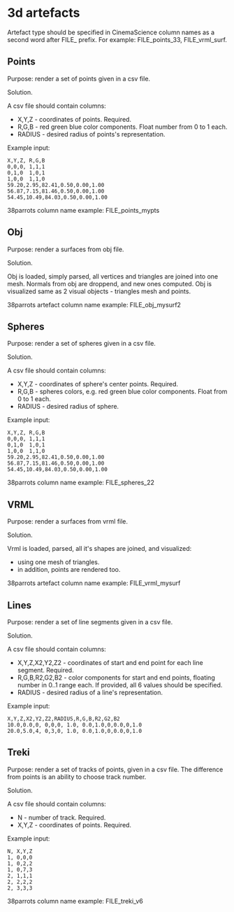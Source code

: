 # 3d artefacts

Artefact type should be specified in CinemaScience column names as a second word after FILE_ prefix.
For example: FILE_points_33, FILE_vrml_surf.

## Points

Purpose: render a set of points given in a csv file.

Solution.

A csv file should contain columns:
* X,Y,Z - coordinates of points. Required.
* R,G,B - red green blue color components. Float number from 0 to 1 each.
* RADIUS - desired radius of points's representation.

Example input:
```
X,Y,Z, R,G,B
0,0,0, 1,1,1
0,1,0  1,0,1
1,0,0  1,1,0
59.20,2.95,82.41,0.50,0.00,1.00
56.87,7.15,81.46,0.50,0.00,1.00
54.45,10.49,84.03,0.50,0.00,1.00
```

38parrots column name example: FILE_points_mypts

## Obj

Purpose: render a surfaces from obj file.

Solution.

Obj is loaded, simply parsed, all vertices and triangles are joined into one mesh.
Normals from obj are droppend, and new ones computed.
Obj is visualized same as 2 visual objects - triangles mesh and points.

38parrots artefact column name example: FILE_obj_mysurf2


## Spheres

Purpose: render a set of spheres given in a csv file.

Solution.

A csv file should contain columns:
* X,Y,Z - coordinates of sphere's center points. Required.
* R,G,B - spheres colors, e.g. red green blue color components.  Float from 0 to 1 each.
* RADIUS - desired radius of sphere.

Example input:
```
X,Y,Z, R,G,B
0,0,0, 1,1,1
0,1,0  1,0,1
1,0,0  1,1,0
59.20,2.95,82.41,0.50,0.00,1.00
56.87,7.15,81.46,0.50,0.00,1.00
54.45,10.49,84.03,0.50,0.00,1.00
```

38parrots column name example: FILE_spheres_22

## VRML

Purpose: render a surfaces from vrml file.

Solution.

Vrml is loaded, parsed, all it's shapes are joined, and visualized:
* using one mesh of triangles.
* in addition, points are rendered too.

38parrots artefact column name example: FILE_vrml_mysurf


## Lines

Purpose: render a set of line segments given in a csv file.

Solution.

A csv file should contain columns:
* X,Y,Z,X2,Y2,Z2 - coordinates of start and end point for each line segment. Required.
* R,G,B,R2,G2,B2 - color components for start and end points, floating number in 0..1 range each.
  If provided, all 6 values should be specified.
* RADIUS - desired radius of a line's representation.

Example input:
```
X,Y,Z,X2,Y2,Z2,RADIUS,R,G,B,R2,G2,B2
10.0,0.0,0, 0,0,0, 1.0, 0.0,1.0,0,0.0,0,1.0
20.0,5.0,4, 0,3,0, 1.0, 0.0,1.0,0,0.0,0,1.0
```

## Treki

Purpose: render a set of tracks of points, given in a csv file.
The difference from points is an ability to choose track number.

Solution.

A csv file should contain columns:
* N - number of track. Required.
* X,Y,Z - coordinates of points. Required.

Example input:
```
N, X,Y,Z
1, 0,0,0
1, 0,2,2
1, 0,7,3
2, 1,1,1
2, 2,2,2
2, 3,3,3
```

38parrots column name example: FILE_treki_v6

